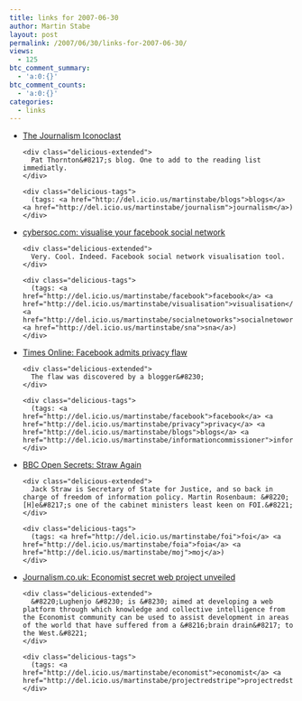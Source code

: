 ```yaml
---
title: links for 2007-06-30
author: Martin Stabe
layout: post
permalink: /2007/06/30/links-for-2007-06-30/
views:
  - 125
btc_comment_summary:
  - 'a:0:{}'
btc_comment_counts:
  - 'a:0:{}'
categories:
  - links
---
```

<ul class="delicious">
  <li>
    <div class="delicious-link">
      <a href="http://patthorntonfiles.com/blog/">The Journalism Iconoclast</a>
    </div>
    
    <div class="delicious-extended">
      Pat Thornton&#8217;s blog. One to add to the reading list immediatly.
    </div>
    
    <div class="delicious-tags">
      (tags: <a href="http://del.icio.us/martinstabe/blogs">blogs</a> <a href="http://del.icio.us/martinstabe/journalism">journalism</a>)
    </div>
  </li>
  
  <li>
    <div class="delicious-link">
      <a href="http://www.cybersoc.com/2007/06/visualise-your-.html">cybersoc.com: visualise your facebook social network</a>
    </div>
    
    <div class="delicious-extended">
      Very. Cool. Indeed. Facebook social network visualisation tool.
    </div>
    
    <div class="delicious-tags">
      (tags: <a href="http://del.icio.us/martinstabe/facebook">facebook</a> <a href="http://del.icio.us/martinstabe/visualisation">visualisation</a> <a href="http://del.icio.us/martinstabe/socialnetoworks">socialnetoworks</a> <a href="http://del.icio.us/martinstabe/sna">sna</a>)
    </div>
  </li>
  
  <li>
    <div class="delicious-link">
      <a href="http://technology.timesonline.co.uk/tol/news/tech_and_web/article2005618.ece">Times Online: Facebook admits privacy flaw</a>
    </div>
    
    <div class="delicious-extended">
      The flaw was discovered by a blogger&#8230;
    </div>
    
    <div class="delicious-tags">
      (tags: <a href="http://del.icio.us/martinstabe/facebook">facebook</a> <a href="http://del.icio.us/martinstabe/privacy">privacy</a> <a href="http://del.icio.us/martinstabe/blogs">blogs</a> <a href="http://del.icio.us/martinstabe/informationcommissioner">informationcommissioner</a>)
    </div>
  </li>
  
  <li>
    <div class="delicious-link">
      <a href="http://www.bbc.co.uk/blogs/opensecrets/2007/06/straw_again.html">BBC Open Secrets: Straw Again</a>
    </div>
    
    <div class="delicious-extended">
      Jack Straw is Secretary of State for Justice, and so back in charge of freedom of information policy. Martin Rosenbaum: &#8220;[H]e&#8217;s one of the cabinet ministers least keen on FOI.&#8221;
    </div>
    
    <div class="delicious-tags">
      (tags: <a href="http://del.icio.us/martinstabe/foi">foi</a> <a href="http://del.icio.us/martinstabe/foia">foia</a> <a href="http://del.icio.us/martinstabe/moj">moj</a>)
    </div>
  </li>
  
  <li>
    <div class="delicious-link">
      <a href="http://www.journalism.co.uk/news/story3383.shtml">Journalism.co.uk: Economist secret web project unveiled</a>
    </div>
    
    <div class="delicious-extended">
      &#8220;Lughenjo &#8230; is &#8230; aimed at developing a web platform through which knowledge and collective intelligence from the Economist community can be used to assist development in areas of the world that have suffered from a &#8216;brain drain&#8217; to the West.&#8221;
    </div>
    
    <div class="delicious-tags">
      (tags: <a href="http://del.icio.us/martinstabe/economist">economist</a> <a href="http://del.icio.us/martinstabe/projectredstripe">projectredstripe</a>)
    </div>
  </li>
</ul>